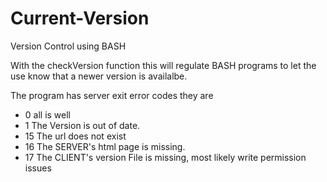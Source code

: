 # Current-Version
Version Control using BASH

With the checkVersion function this will regulate BASH programs to let the use know that a newer version is availalbe.

The program has server exit error codes they are
* 0   all is well
* 1   The Version is out of date.
* 15  The url does not exist
* 16  The SERVER's html page is missing.
* 17  The CLIENT's version File is missing, most likely write permission issues
